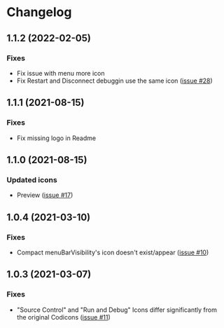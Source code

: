 # Changelog

## 1.1.2 (2022-02-05)

### Fixes

- Fix issue with menu more icon
- Fix Restart and Disconnect debuggin use the same icon ([issue #28](https://github.com/PKief/vscode-material-product-icons/issues/28))

## 1.1.1 (2021-08-15)

### Fixes

- Fix missing logo in Readme

## 1.1.0 (2021-08-15)

### Updated icons

- Preview ([issue #17](https://github.com/PKief/vscode-material-product-icons/issues/17))

## 1.0.4 (2021-03-10)

### Fixes

- Compact menuBarVisibility's icon doesn't exist/appear ([issue #10](https://github.com/PKief/vscode-material-product-icons/issues/10))

## 1.0.3 (2021-03-07)

### Fixes

- "Source Control" and "Run and Debug" Icons differ significantly from the original Codicons ([issue #11](https://github.com/PKief/vscode-material-product-icons/issues/11))
